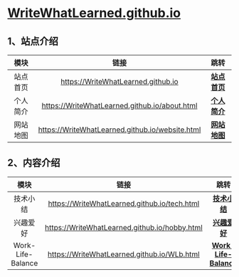 # [WriteWhatLearned.github.io](https://writewhatlearned.github.io/index.html)

## 1、站点介绍

| 模块 | 链接 | 跳转 |
| :-----------: | :-----------: |:-----------: |
| 站点首页 | https://WriteWhatLearned.github.io | [**站点首页**](https://WriteWhatLearned.github.io)|
| 个人简介| https://WriteWhatLearned.github.io/about.html | [**个人简介**](https://WriteWhatLearned.github.io/about.html) |
| 网站地图| https://WriteWhatLearned.github.io/website.html | [**网站地图**](https://WriteWhatLearned.github.io/website.html)|

## 2、内容介绍

| 模块| 链接 | 跳转 |
| :-----------: | :-----------: |:-----------: |
| 技术小结| https://WriteWhatLearned.github.io/tech.html | [**技术小结**](https://WriteWhatLearned.github.io/tech.html) |
| 兴趣爱好| https://WriteWhatLearned.github.io/hobby.html | [**兴趣爱好**](https://WriteWhatLearned.github.io/hobby.html) |
| Work-Life-Balance | https://WriteWhatLearned.github.io/WLb.html | [**Work-Life-Balance**](https://WriteWhatLearned.github.io/WLb.html) |

